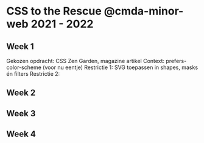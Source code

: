 # CSS to the Rescue @cmda-minor-web 2021 - 2022

## Week 1 
Gekozen opdracht: CSS Zen Garden, magazine artikel
Context: prefers-color-scheme (voor nu eentje)
Restrictie 1: SVG toepassen in shapes, masks én filters
Restrictie 2:

## Week 2

## Week 3

## Week 4
